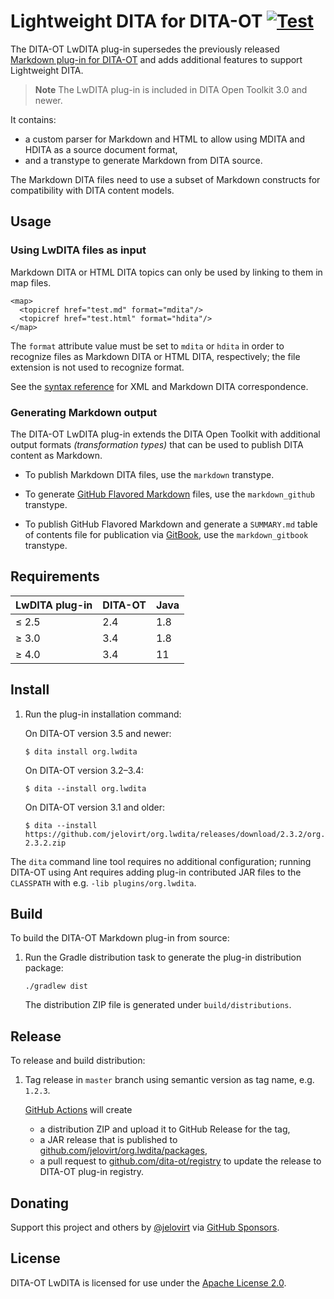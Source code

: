 # Lightweight DITA for DITA-OT [![Test](https://github.com/jelovirt/org.lwdita/actions/workflows/test.yml/badge.svg)](https://github.com/jelovirt/org.lwdita/actions/workflows/test.yml)

The DITA-OT LwDITA plug-in supersedes the previously released [Markdown
plug-in for DITA-OT](https://github.com/jelovirt/dita-ot-markdown) and
adds additional features to support Lightweight DITA.

> **Note**
> The LwDITA plug-in is included in DITA Open Toolkit 3.0 and
newer.

It contains:

- a custom parser for Markdown and HTML to allow using MDITA and HDITA
  as a source document format,
- and a transtype to generate Markdown from DITA source.

The Markdown DITA files need to use a subset of Markdown constructs for
compatibility with DITA content models.

## Usage

### Using LwDITA files as input

Markdown DITA or HTML DITA topics can only be used by linking to them in
map files.

``` {.xml}
<map>
  <topicref href="test.md" format="mdita"/>
  <topicref href="test.html" format="hdita"/>
</map>
```

The `format` attribute value must be set to `mdita` or `hdita` in order
to recognize files as Markdown DITA or HTML DITA, respectively; the file
extension is not used to recognize format.

See the [syntax
reference](https://github.com/jelovirt/org.lwdita/wiki/Syntax-reference)
for XML and Markdown DITA correspondence.

### Generating Markdown output

The DITA-OT LwDITA plug-in extends the DITA Open Toolkit with additional
output formats *(transformation types)* that can be used to publish DITA
content as Markdown.

- To publish Markdown DITA files, use the `markdown` transtype.

- To generate [GitHub Flavored
  Markdown](https://help.github.com/categories/writing-on-github/)
  files, use the `markdown_github` transtype.

- To publish GitHub Flavored Markdown and generate a `SUMMARY.md` table
  of contents file for publication via
  [GitBook](https://www.gitbook.com), use the `markdown_gitbook`
  transtype.

## Requirements

| LwDITA plug-in | DITA-OT | Java |
|----------------|---------|------|
| ≤ 2.5          | 2.4     | 1.8  |
| ≥ 3.0          | 3.4     | 1.8  |
| ≥ 4.0          | 3.4     | 11   |

## Install

1.  Run the plug-in installation command:

    On DITA-OT version 3.5 and newer:

    ``` shell
    $ dita install org.lwdita
    ```

    On DITA-OT version 3.2–3.4:

    ``` shell
    $ dita --install org.lwdita
    ```

    On DITA-OT version 3.1 and older:

    ``` shell
    $ dita --install https://github.com/jelovirt/org.lwdita/releases/download/2.3.2/org.lwdita-2.3.2.zip
    ```

The `dita` command line tool requires no additional configuration;
running DITA-OT using Ant requires adding plug-in contributed JAR files
to the `CLASSPATH` with e.g. `-lib plugins/org.lwdita`.

## Build

To build the DITA-OT Markdown plug-in from source:

1.  Run the Gradle distribution task to generate the plug-in
    distribution package:

    ``` shell
    ./gradlew dist
    ```

    The distribution ZIP file is generated under `build/distributions`.

## Release

To release and build distribution:

1.  Tag release in `master` branch using semantic version as tag name,
    e.g. `1.2.3`.

    [GitHub Actions](.github/workflows/dist.yml) will create
    * a distribution ZIP and upload it to GitHub Release for the tag,
    * a JAR release that is published to [github.com/jelovirt/org.lwdita/packages](https://github.com/jelovirt/org.lwdita/packages/),
    * a pull request to [github.com/dita-ot/registry](https://github.com/dita-ot/registry)
to update the release to DITA-OT plug-in registry.

## Donating

Support this project and others by
[@jelovirt](https://github.com/jelovirt) via [GitHub
Sponsors](https://github.com/sponsors/jelovirt).

## License

DITA-OT LwDITA is licensed for use under the [Apache License
2.0](http://www.apache.org/licenses/LICENSE-2.0).
